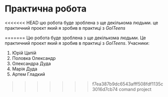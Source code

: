 # Практична робота
<<<<<<< HEAD
цю робота буде зроблена з ще декількома людьми. це практичний проєкт який я зробив в практиці з *GoITeens*

=======
Цю робота буде зроблена з ще декількома людьми. Це практичний проєкт який я зробив в практиці з *GoITeens*.
Учасники:
1. Юрій Цапій
2. Половка Олександр
3. Олександра Дуда
4. Марія Дуда
5. Артем Гладкий
>>>>>>> f7ea387b9dc6543afff508fdf1135c3016d7cb74
comand project
